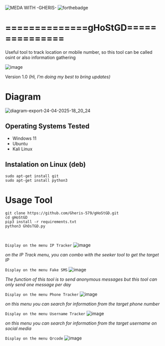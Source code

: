  ![MEDA WITH -GHERIS-](https://github.com/Gheris-579/RANSOMEWARE/assets/103877241/8680eb64-f902-496d-8d48-1b4239340c40) ![forthebadge](https://forthebadge.com/images/badges/made-with-python.svg)    

# ==============gHoStGD===============
Useful tool to track location or mobile number, so this tool can be called osint or also information gathering


![image](https://github.com/user-attachments/assets/1eff403a-53c6-4b0d-a7e6-1ffcfcb0613f)


<p>Version 1.0 <em>(Hi, I'm doing my best to bring updates)</em></p>


# Diagram


![diagram-export-24-04-2025-18_20_24](https://github.com/user-attachments/assets/8a04431b-58ed-4e16-9a8c-f27b1e4e0359)



<h2>Operating Systems Tested</h2>
<ul>
<li>Windows 11</li>
<li>Ubuntu</li>
<li>Kali Linux</li>
</ul>


<h2>Instalation on Linux (deb)</h2>

```
sudo apt-get install git
sudo apt-get install python3
```

<h1>Usage Tool</h1>

```
git clone https://github.com/Gheris-579/gHoStGD.git
cd gHoStGD
pip3 install -r requirements.txt
python3 GhOsTGD.py
```
</br>

`
Display on the menu IP Tracker
`
![image](https://github.com/user-attachments/assets/69f0ae67-01d2-4ccb-acd0-f11324d304ff)

<p><em>on the IP Track menu, you can combo with the seeker tool to get the target IP</em></p>

`Display on the menu Fake SMS`
![image](https://github.com/user-attachments/assets/ac1b750a-6358-4fb9-b17e-d98d0a3e8ec1)
<p><em>The function of this tool is to send anonymous messages but this tool can only send one message per day</em></p>


`Display on the menu Phone Tracker`
![image](https://github.com/user-attachments/assets/fe9b41ae-1553-4a78-9749-bb7c16b5742a)

<p><em>on this menu you can search for information from the target phone number</em></p>

`Display on the menu Username Tracker`
![image](https://github.com/user-attachments/assets/3e63bc82-41e8-4d66-a214-c60f4ee9c89c)

<p><em>on this menu you can search for information from the target username on social media</em></p>

`Display on the menu Qrcode`
![image](https://github.com/user-attachments/assets/274bf1bc-d60c-494c-943c-da880afeadc4)

